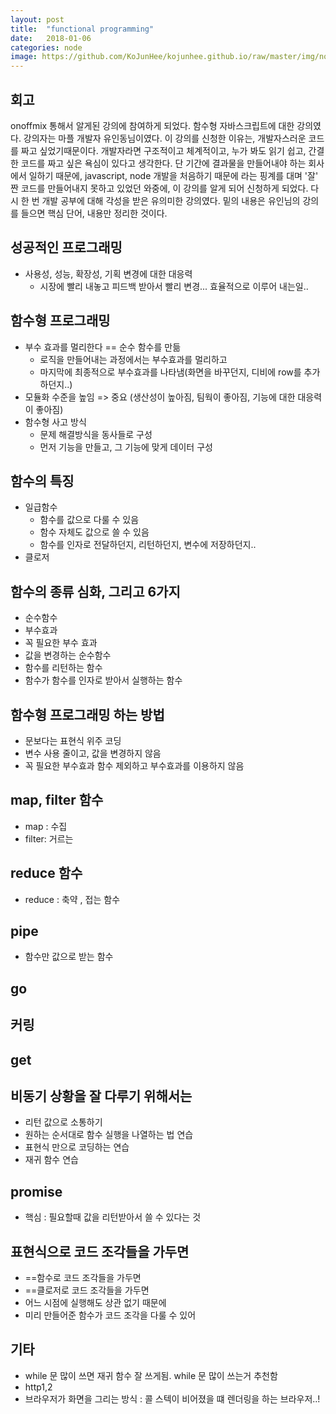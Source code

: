 ```yaml
---
layout: post
title:  "functional programming"
date:   2018-01-06
categories: node
image: https://github.com/KoJunHee/kojunhee.github.io/raw/master/img/node.png
---
```


## 회고

onoffmix 통해서 알게된 강의에 참여하게 되었다. 함수형 자바스크립트에 대한 강의였다.
강의자는 마플 개발자 유인동님이였다. 이 강의를 신청한 이유는, 개발자스러운 코드를 짜고 싶었기때문이다. 개발자라면 구조적이고 체계적이고, 누가 봐도 읽기 쉽고, 간결한 코드를 짜고 싶은 욕심이 있다고
생각한다. 단 기간에 결과물을 만들어내야 하는 회사에서 일하기 때문에, javascript, node 개발을 처음하기 때문에 라는 핑계를 대며 '잘' 짠 코드를 만들어내지 못하고 있었던 와중에, 이 강의를 알게 되어 신청하게 되었다. 다시 한 번 개발 공부에 대해 각성을 받은 유의미한 강의였다. 밑의 내용은 유인님의 강의를 들으면 핵심 단어, 내용만 정리한 것이다. 

## 성공적인 프로그래밍

- 사용성, 성능, 확장성, 기획 변경에 대한 대응력
	- 시장에 빨리 내놓고 피드백 받아서 빨리 변경... 효율적으로 이루어 내는일..

## 함수형 프로그래밍 

- 부수 효과를 멀리한다 == 순수 함수를 만듦
	- 로직을 만들어내는 과정에서는 부수효과를 멀리하고
	- 마지막에 최종적으로 부수효과를 나타냄(화면을 바꾸던지, 디비에 row를 추가하던지..)
- 모듈화 수준을 높임 => 중요 (생산성이 높아짐, 팀웍이 좋아짐, 기능에 대한 대응력이 좋아짐)
- 함수형 사고 방식 
	- 문제 해결방식을 동사들로 구성
	- 먼저 기능을 만들고, 그 기능에 맞게 데이터 구성

## 함수의 특징

- 일급함수 
	- 함수를 값으로 다룰 수 있음
	- 함수 자체도 값으로 쓸 수 있음
	- 함수를 인자로 전달하던지, 리턴하던지, 변수에 저장하던지..
- 클로저 
	
## 함수의 종류 심화, 그리고 6가지

- 순수함수
- 부수효과
- 꼭 필요한 부수 효과
- 값을 변경하는 순수함수
- 함수를 리턴하는 함수
- 함수가 함수를 인자로 받아서 실행하는 함수

## 함수형 프로그래밍 하는 방법

- 문보다는 표현식 위주 코딩
- 변수 사용 줄이고, 값을 변경하지 않음
- 꼭 필요한 부수효과 함수 제외하고 부수효과를 이용하지 않음

## map, filter 함수

- map : 수집
- filter: 거르는

## reduce 함수

- reduce : 축약 , 접는 함수

## pipe

- 함수만 값으로 받는 함수

## go

## 커링

## get

## 비동기 상황을 잘 다루기 위해서는

- 리턴 값으로 소통하기
- 원하는 순서대로 함수 실행을 나열하는 법 연습
- 표현식 만으로 코딩하는 연습
- 재귀 함수 연습 


## promise

- 핵심 : 필요할때 값을 리턴받아서 쓸 수 있다는 것

## 표현식으로 코드 조각들을 가두면 

- ==함수로 코드 조각들을 가두면
- ==클로저로 코드 조각들을 가두면
- 어느 시점에 실행해도 상관 없기 때문에
- 미리 만들어준 함수가 코드 조각을 다룰 수 있어 

## 기타
- while 문 많이 쓰면 재귀 함수 잘 쓰게됨. while 문 많이 쓰는거 추천함
- http1,2
- 브라우저가 화면을 그리는 방식 : 콜 스텍이 비어졌을 떄 렌더링을 하는 브라우저..!



​	

